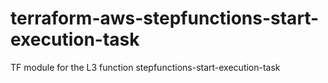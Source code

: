 # terraform-aws-stepfunctions-start-execution-task
TF module for the L3 function stepfunctions-start-execution-task
